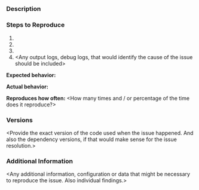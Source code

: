 ## <Issue title>

### Description

<Description of the issue>

### Steps to Reproduce

1. <First Step>
2. <Second Step>
3. <Other steps as much as required to reproduce the issue>
4. <Any output logs, debug logs, that would identify the cause of the issue should be included>

**Expected behavior:** <What was expected to happen>

**Actual behavior:** <What actually happens>

**Reproduces how often:** <How many times and / or percentage of the time does it reproduce?>

### Versions

<Provide the exact version of the code used when the issue happened. And also the dependency versions, if that would make sense for the issue resolution.>

### Additional Information

<Any additional information, configuration or data that might be necessary to reproduce the issue. Also individual findings.>
